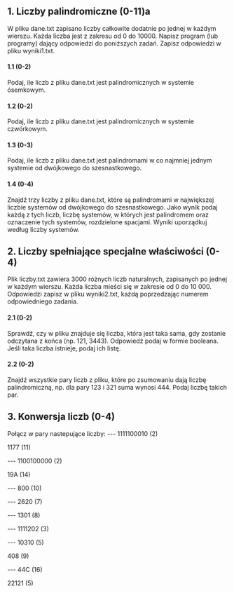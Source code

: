 ## 1. Liczby palindromiczne (0-11)a
W pliku dane.txt zapisano liczby całkowite dodatnie po jednej w każdym wierszu. Każda liczba jest z zakresu od 0 do 10000. Napisz program (lub programy) dający odpowiedzi do poniższych zadań. Zapisz odpowiedzi w pliku wyniki1.txt.

#### 1.1 (0-2)
Podaj, ile liczb z pliku dane.txt jest palindromicznych w systemie ósemkowym.

#### 1.2 (0-2)
Podaj, ile liczb z pliku dane.txt jest palindromicznych w systemie czwórkowym.

#### 1.3 (0-3)
Podaj, ile liczb z pliku dane.txt jest palindromami w co najmniej jednym systemie od dwójkowego do szesnastkowego.

#### 1.4 (0-4)
Znajdź trzy liczby z pliku dane.txt, które są palindromami w największej liczbie systemów od dwójkowego do szesnastkowego. Jako wynik podaj każdą z tych liczb, liczbę systemów, w których jest palindromem oraz oznaczenie tych systemów, rozdzielone spacjami. Wyniki uporządkuj według liczby systemów.

## 2. Liczby spełniające specjalne właściwości (0-4)
Plik liczby.txt zawiera 3000 różnych liczb naturalnych, zapisanych po jednej w każdym wierszu. Każda liczba mieści się w zakresie od 0 do 10 000. Odpowiedzi zapisz w pliku wyniki2.txt, każdą poprzedzając numerem odpowiedniego zadania.

#### 2.1 (0-2)
Sprawdź, czy w pliku znajduje się liczba, która jest taka sama, gdy zostanie odczytana z końca (np. 121, 3443). Odpowiedź podaj w formie booleana. Jeśli taka liczba istnieje, podaj ich listę.

#### 2.2 (0-2)
Znajdź wszystkie pary liczb z pliku, które po zsumowaniu dają liczbę palindromiczną, np. dla pary 123 i 321 suma wynosi 444. Podaj liczbę takich par.

## 3. Konwersja liczb (0-4)

Połącz w pary nastepujące liczby:
--- 1111100010 (2) 

1177 (11) 

--- 1100100000 (2) 

19A (14) 

--- 800 (10) 

--- 2620 (7) 

--- 1301 (8)

--- 1111202 (3)

--- 10310 (5)

408 (9)

--- 44C (16)

22121 (5)